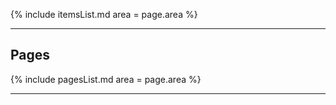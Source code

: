

{% include itemsList.md area = page.area %}

---
## Pages

{% include pagesList.md area = page.area %}

---

